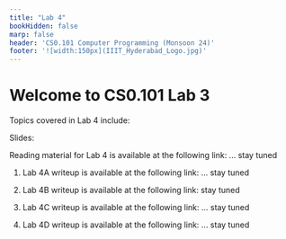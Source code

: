 ```yaml
---
title: "Lab 4"
bookHidden: false
marp: false
header: 'CS0.101 Computer Programming (Monsoon 24)'
footer: '![width:150px](IIIT_Hyderabad_Logo.jpg)'
---
```


# Welcome to CS0.101 Lab 3

Topics covered in Lab 4 include:

Slides: 
    

Reading material for Lab 4 is available at the following link: 
    ... stay tuned

1. Lab 4A writeup is available at the following link: 
    ... stay tuned

2. Lab 4B writeup is available at the following link: 
    stay tuned

3. Lab 4C writeup is available at the following link:
    ... stay tuned

4. Lab 4D writeup is available at the following link:
    ... stay tuned

<!-- https://cpro-iiit.github.io/docs/course_material/labs/2/lab2.pdf -->
